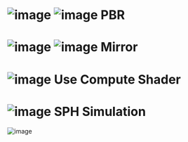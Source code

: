 ![image](https://github.com/Ji-Hun-Jeong/DX_Space/assets/147147285/df3f9890-237c-4689-aaf9-c0da9a57f9db)
![image](https://github.com/Ji-Hun-Jeong/DX_Space/assets/147147285/6375d73f-cb3c-4281-a20c-031b05f25aaa)
PBR
=============
![image](https://github.com/Ji-Hun-Jeong/DX_Space/assets/147147285/d1cb9967-78c0-4187-a47e-a25d89076f71)
![image](https://github.com/Ji-Hun-Jeong/DX_Space/assets/147147285/13352308-d8c9-441d-b9bd-c585f300b370)
Mirror
=============
![image](https://github.com/Ji-Hun-Jeong/DX_Space/assets/147147285/1e468a5b-d655-4698-b4fc-ba755651d6c5)
Use Compute Shader 
=============
![image](https://github.com/user-attachments/assets/1bc12f37-9c7f-4d73-ac40-caf16ea01398)
SPH Simulation
=============
![image](https://github.com/user-attachments/assets/bf178b3d-a85a-4442-8817-6c3f42ee5602)
